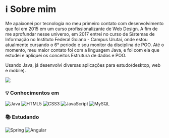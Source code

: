 # :information_source: Sobre mim 

<p>Me apaixonei por tecnologia no meu primeiro contato com desenvolvimento que foi em 2015 em um curso profissionalizante de Web Design. A fim de me aprofundar nesse universo, em 2017 entrei no curso de Sistemas de Informação no Instituto Federal Goiano - Campus Urutaí, onde estou atualmente cursando o 6° periodo e sou monitor da disciplina de POO. 
Até o momento, meu maior contato foi com a linguagem Java, e foi com ela que estudei e apliquei os conceitos Estrutura de dados e POO. </p>
<p>Usando Java, já desenvolvi  diversas aplicações para estudo(desktop, web e mobile).</p>
<a href="https://www.linkedin.com/in/roberto-martins-531674190/"><img src="https://img.shields.io/badge/linkedin%20-%230077B5.svg?&style=for-the-badge&logo=linkedin&logoColor=white"/></a>

### :bulb: Conhecimentos em
![Java](https://img.shields.io/badge/-Java-007396?style=flat-square&logo=java)
![HTML5](https://img.shields.io/badge/-HTML5-E34F26?style=flat-square&logo=html5&logoColor=white)
![CSS3](https://img.shields.io/badge/-CSS3-1572B6?style=flat-square&logo=css3)
![JavaScript](https://img.shields.io/badge/-JavaScript-black?style=flat-square&logo=javascript)
![MySQL](https://img.shields.io/badge/-MySQL-4479A1?style=flat-square&logo=mysql&logoColor=white)

### :books: Estudando 
![Spring](https://img.shields.io/badge/-Spring-6DB33F?style=flat-square&logo=spring&logoColor=white)
![Angular](https://img.shields.io/badge/-Angular-DD0031?style=flat-square&logo=angular)
